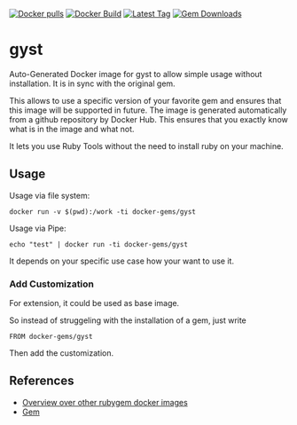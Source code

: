 [![Docker pulls](https://img.shields.io/docker/pulls/rubygem/gyst.svg)](https://hub.docker.com/r/rubygem/gyst/)
[![Docker Build](https://img.shields.io/docker/automated/rubygem/gyst.svg)](https://hub.docker.com/r/rubygem/gyst/)
[![Latest Tag](https://img.shields.io/github/tag/docker-rubygem/gyst.svg)](https://hub.docker.com/r/rubygem/gyst/)
[![Gem Downloads](https://img.shields.io/gem/dt/gyst.svg)](https://rubygems.org/gems/gyst/)
# gyst

Auto-Generated Docker image for gyst to allow simple usage without installation.
It is in sync with the original gem.

This allows to use a specific version of your favorite gem and ensures that this image will be supported in future.
The image is generated automatically from a github repository by Docker Hub.
This ensures that you exactly know what is in the image and what not.

It lets you use Ruby Tools without the need to install ruby on your machine.

## Usage

Usage via file system:

`docker run -v $(pwd):/work -ti docker-gems/gyst`

Usage via Pipe:

`echo "test" | docker run -ti docker-gems/gyst`

It depends on your specific use case how your want to use it.

### Add Customization

For extension, it could be used as base image.

So instead of struggeling with the installation of a gem, just write

`FROM docker-gems/gyst`

Then add the customization.

## References

 - [Overview over other rubygem docker images](https://github.com/thinkbot/docker-rubygem)
 - [Gem](https://rubygems.org/gems/gyst/)
